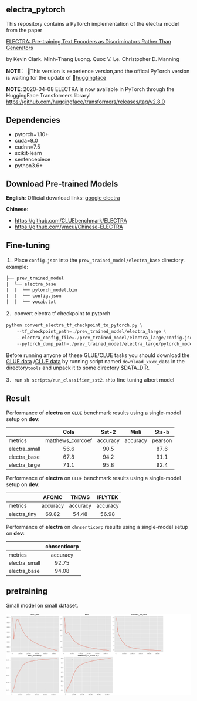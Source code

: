 
## electra_pytorch

This repository contains a PyTorch implementation of the electra model from the paper 

[ELECTRA: Pre-training Text Encoders as Discriminators Rather Than Generators ](https://openreview.net/pdf?id=r1xMH1BtvB)

by Kevin Clark. Minh-Thang Luong. Quoc V. Le. Christopher D. Manning

**NOTE**： 🤗This version is experience version,and the offical PyTorch version is waiting for the update of 🤗[huggingface](https://github.com/huggingface/transformers)

**NOTE**: 2020-04-08 ELECTRA is now available in PyTorch through the HuggingFace Transformers library!  https://github.com/huggingface/transformers/releases/tag/v2.8.0


## Dependencies

- pytorch=1.10+
- cuda=9.0
- cudnn=7.5
- scikit-learn
- sentencepiece
- python3.6+

## Download Pre-trained Models 

**English**: Official download links: [google electra](https://github.com/google-research/electra)

**Chinese**: 

* https://github.com/CLUEbenchmark/ELECTRA
* https://github.com/ymcui/Chinese-ELECTRA

## Fine-tuning

１. Place `config.json` into the `prev_trained_model/electra_base` directory.
example:
```text
├── prev_trained_model
|  └── electra_base
|  |  └── pytorch_model.bin
|  |  └── config.json
|  |  └── vocab.txt
```

2．convert electra tf checkpoint to pytorch
```python
python convert_electra_tf_checkpoint_to_pytorch.py \
    --tf_checkpoint_path=./prev_trained_model/electra_large \
    --electra_config_file=./prev_trained_model/electra_large/config.json \
    --pytorch_dump_path=./prev_trained_model/electra_large/pytorch_model.bin
```

Before running anyone of these GLUE/CLUE tasks you should download the [GLUE data](https://gluebenchmark.com/tasks) /[CLUE data](https://www.cluebenchmarks.com/introduce.html) by running  script named `download_xxxx_data` in the directory`tools` and unpack it to some directory $DATA_DIR.

3．run `sh scripts/run_classifier_sst2.sh`to fine tuning albert model

## Result

Performance of **electra** on `GLUE` benchmark results using a single-model setup on **dev**:

|  | Cola| Sst-2| Mnli| Sts-b|
| :------- | :---------: | :---------: |:---------: | :---------: |
| metrics | matthews_corrcoef | accuracy | accuracy | pearson |
| electra_small | 56.6 | 90.5 |  | 87.6 |
| electra_base | 67.8 | 94.2 |  | 91.1 |
| electra_large | 71.1 | 95.8 |  | 92.4 |

Performance of **electra** on `CLUE` benchmark results using a single-model setup on **dev**:

|  | AFQMC| TNEWS | IFLYTEK |
| :------- | :---------: | :---------: |:---------: |
| metrics | accuracy | accuracy | accuracy |
| electra_tiny | 69.82 | 54.48 | 56.98 |

Performance of **electra** on `chnsenticorp` results using a single-model setup on **dev**:

|  | chnsenticorp |
| :------- | :---------: |
| metrics | accuracy |
| electra_small |  92.75 |
| electra_base | 94.08 |

## pretraining

Small model on small dataset.

![](./outputs/training.png)
